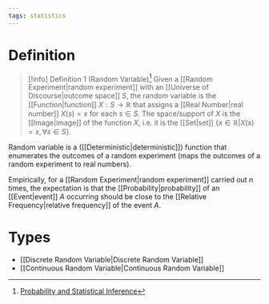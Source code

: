 ```yaml
---
tags: statistics
---
```


# Definition

> [!info] Definition 1 (Random Variable)[^1]
> Given a [[Random Experiment|random experiment]] with an [[Universe of Discourse|outcome space]] $S$, the random variable is the [[Function|function]] $X: S \rightarrow \mathbb{R}$ that assigns a [[Real Number|real number]] $X(s) = x$ for each $s \in S$.
> The space/support of $X$ is the [[Image|image]] of the function $X$, i.e. it is the [[Set|set]] $\{x \in \mathbb{R} | X(s) = x, \forall s \in S\}$.

Random variable is a ([[Deterministic|deterministic]]) function that enumerates the outcomes of a random experiment (maps the outcomes of a random experiment to real numbers).

Empirically, for a [[Random Experiment|random experiment]] carried out $n$ times, the expectation is that the [[Probability|probability]] of an [[Event|event]] $A$ occurring should be close to the [[Relative Frequency|relative frequency]] of the event $A$.

# Types

- [[Discrete Random Variable|Discrete Random Variable]]
- [[Continuous Random Variable|Continuous Random Variable]]

[^1]: [Probability and Statistical Inference](zotero://open-pdf/library/items/RM5FREYV?page=50)